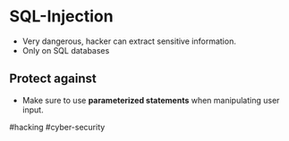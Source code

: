 # SQL-Injection
- Very dangerous, hacker can extract sensitive information.
- Only on SQL databases

## Protect against
- Make sure to use **parameterized statements** when manipulating user input.

#hacking #cyber-security